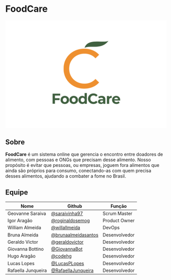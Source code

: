 # FoodCare

![foodcare-logo](assets/images/id-visual/vertical-normal.png)

## Sobre

**FoodCare** é um sistema online que gerencia o encontro entre doadores de alimento, com pessoas e ONGs que precisam desse alimento. Nosso propósito é evitar que pessoas, ou empresas, joguem fora alimentos que ainda são próprios para consumo, conectando-as com quem precisa desses alimentos, ajudando a combater a fome no Brasil.

## Equipe

| Nome | Github | Função |
|------|------- |--------|
| Geovanne Saraiva | [@saraivinha97](https://github.com/saraivinha97) | Scrum Master |
| Igor Aragão| [@roginaldosemog](https://github.com/roginaldosemog) | Product Owner|
| William Almeida| [@willallmeida](https://github.com/willallmeida) | DevOps |
| Bruna Almeida | [@brunaalmeidasantos](https://github.com/brunaalmeidasantos) | Desenvolvedor |
| Geraldo Victor | [@geraldovictor](https://github.com/geraldovictor) | Desenvolvedor |
| Giovanna Bottino | [@GiovannaBot](https://github.com/GiovannaBot) | Desenvolvedor |
| Hugo Aragão | [@codehg](https://github.com/codehg) | Desenvolvedor |
| Lucas Lopes | [@LucasPLopes](https://github.com/LucasPLopes) | Desenvolvedor |
| Rafaella Junqueira | [@RafaellaJunqueira](https://github.com/RafaellaJunqueira) | Desenvolvedor |

